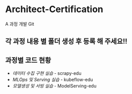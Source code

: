 # Architect-Certification
A 과정 개발 Git

## 각 과정 내용 별 폴더 생성 후 등록 해 주세요!!


## 과정별 코드 현황
- *데이터 수집 구현 실습* - scrapy-edu  
- *MLOps 및 Serving 실습* - kubeflow-edu  
- *모델생성 및 서빙 실습* - ModelServing-edu  

